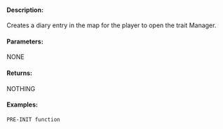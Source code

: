 #### Description:
Creates a diary entry in the map for the player to open the trait Manager.

#### Parameters:
NONE

#### Returns:
NOTHING

#### Examples:
```sqf
PRE-INIT function
```

